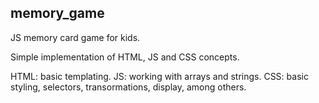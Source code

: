 ## memory_game
JS memory card game for kids.

Simple implementation of HTML, JS and CSS concepts.

HTML: basic templating.
JS: working with arrays and strings.
CSS: basic styling, selectors, transormations, display, among others.
